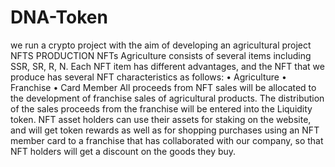 # DNA-Token
we run a crypto project with the aim of developing an agricultural project
NFTS PRODUCTION NFTs Agriculture consists of several items including SSR, SR, R, N. Each NFT item has different advantages, and the NFT that we produce has several NFT characteristics as follows: • Agriculture • Franchise • Card Member All proceeds from NFT sales will be allocated to the development of franchise sales of agricultural products. The distribution of the sales proceeds from the franchise will be entered into the Liquidity token. NFT asset holders can use their assets for staking on the website, and will get token rewards as well as for shopping purchases using an NFT member card to a franchise that has collaborated with our company, so that NFT holders will get a discount on the goods they buy.
